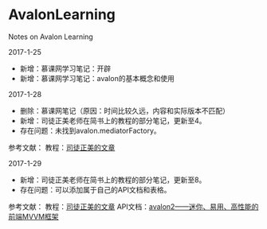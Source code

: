 # AvalonLearning
Notes on Avalon Learning

2017-1-25
- 新增：慕课网学习笔记：开辟
- 新增：慕课网学习笔记：avalon的基本概念和使用


2017-1-28
- 删除：慕课网笔记（原因：时间比较久远，内容和实际版本不匹配）
- 新增：司徒正美老师在简书上的教程的部分笔记，更新至4。
- 存在问题：未找到avalon.mediatorFactory。

参考文献：
教程：[司徒正美的文章](https://segmentfault.com/u/situzhengmei/articles?page=1)

2017-1-29
- 新增：司徒正美老师在简书上的教程的部分笔记，更新至8。
- 存在问题：可以添加属于自己的API文档和表格。

参考文献：
教程：[司徒正美的文章](https://segmentfault.com/u/situzhengmei/articles?page=1)
API文档：[avalon2——迷你、易用、高性能的前端MVVM框架](http://avalonjs.coding.me/)